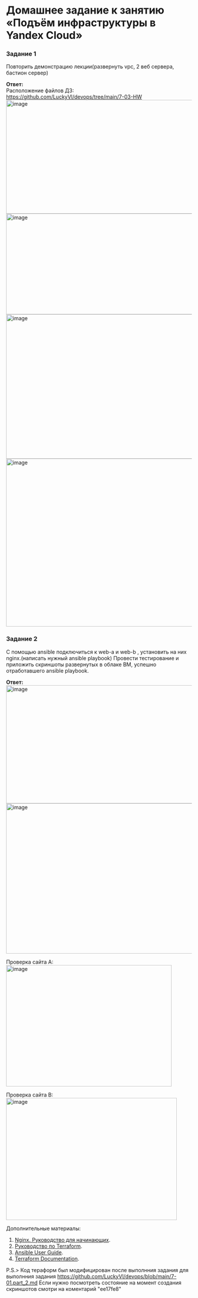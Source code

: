 # Домашнее задание к занятию «Подъём инфраструктуры в Yandex Cloud»

### Задание 1

Повторить демонстрацию лекции(развернуть vpc, 2 веб сервера, бастион сервер)

**Ответ:**  
Расположение файлов ДЗ: https://github.com/LuckyVl/devops/tree/main/7-03-HW  
<img width="851" height="308" alt="image" src="https://github.com/user-attachments/assets/220d6662-0b4a-4c63-b556-7525a4cf60bc" />  
<img width="781" height="273" alt="image" src="https://github.com/user-attachments/assets/751b477d-961e-4422-8b30-c268f8c78605" />  
<img width="782" height="391" alt="image" src="https://github.com/user-attachments/assets/8b3e4440-f9b5-4120-9ed3-623b6189d144" />  
<img width="724" height="455" alt="image" src="https://github.com/user-attachments/assets/f3172392-a4e1-454a-947d-6c3eeb3431e0" />  


### Задание 2

С помощью ansible подключиться к web-a и web-b , установить на них nginx.(написать нужный ansible playbook)
Провести тестирование и приложить скриншоты развернутых в облаке ВМ, успешно отработавшего ansible playbook.

**Ответ:**  
<img width="851" height="320" alt="image" src="https://github.com/user-attachments/assets/889746f2-1f0e-4304-9512-a127cdd812fc" />  
<img width="737" height="407" alt="image" src="https://github.com/user-attachments/assets/69d0f8c8-a071-4c1c-af51-91770501efe4" />  

Проверка сайта А:  
<img width="449" height="329" alt="image" src="https://github.com/user-attachments/assets/bb0f5928-6331-4e7f-9236-82c501919bba" />  

Проверка сайта В:  
<img width="463" height="331" alt="image" src="https://github.com/user-attachments/assets/8897e038-56c4-4dc4-a686-087a9a8725cf" />  
 
Дополнительные материалы:

1. [Nginx. Руководство для начинающих](https://nginx.org/ru/docs/beginners_guide.html).
2. [Руководство по Terraform](https://registry.terraform.io/providers/yandex-cloud/yandex/latest/doc).
3. [Ansible User Guide](https://docs.ansible.com/ansible/latest/user_guide/index.html).
1. [Terraform Documentation](https://www.terraform.io/docs/index.html).

P.S.> Код тераформ был модифицирован после выполнния задания для выполнния задания https://github.com/LuckyVl/devops/blob/main/7-01.part_2.md
Если нужно посмотреть состояние на момент создания скриншотов смотри на коментарий "ee17fe8"
